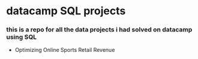 # datacamp SQL projects

### this is a repo for all the data projects i had solved on datacamp using SQL

- Optimizing Online Sports Retail Revenue
